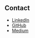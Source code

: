 ## Contact
* [LinkedIn](https://www.linkedin.com/in/dehao-terry-zhang/) 
* [GitHub](https://github.com/dehaoterryzhang)
* [Medium](https://medium.com/@terryz_)
